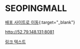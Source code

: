 # SEOPINGMALL

[배포 사이트로 이동](http://52.79.148.131:8081){:target="_blank"}

http://52.79.148.131:8081

<a href="http://52.79.148.131:8081" target="_blank">링크 텍스트</a>
